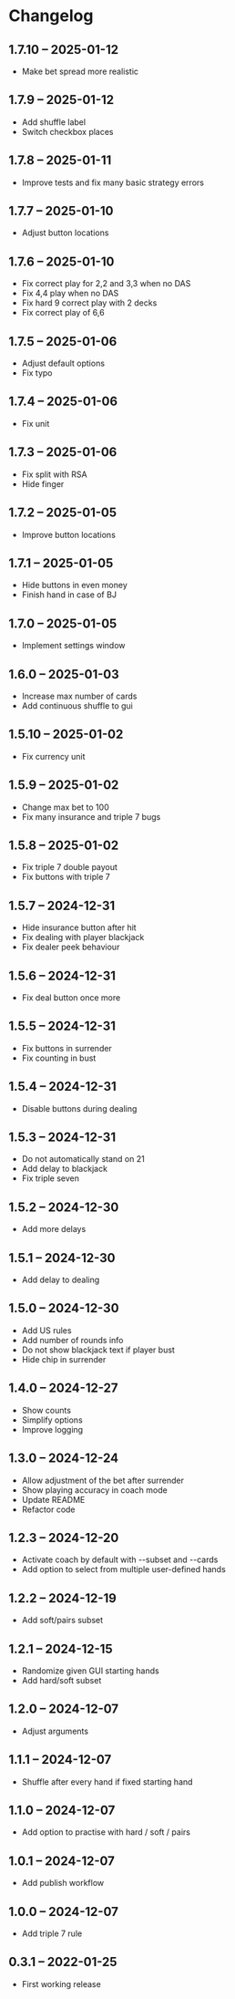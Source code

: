 # Changelog

## 1.7.10 – 2025-01-12

- Make bet spread more realistic

## 1.7.9 – 2025-01-12

- Add shuffle label
- Switch checkbox places

## 1.7.8 – 2025-01-11

- Improve tests and fix many basic strategy errors

## 1.7.7 – 2025-01-10

- Adjust button locations

## 1.7.6 – 2025-01-10

- Fix correct play for 2,2 and 3,3 when no DAS
- Fix 4,4 play when no DAS
- Fix hard 9 correct play with 2 decks
- Fix correct play of 6,6

## 1.7.5 – 2025-01-06

- Adjust default options
- Fix typo

## 1.7.4 – 2025-01-06

- Fix unit

## 1.7.3 – 2025-01-06

- Fix split with RSA
- Hide finger

## 1.7.2 – 2025-01-05

- Improve button locations

## 1.7.1 – 2025-01-05

- Hide buttons in even money
- Finish hand in case of BJ

## 1.7.0 – 2025-01-05

- Implement settings window

## 1.6.0 – 2025-01-03

- Increase max number of cards
- Add continuous shuffle to gui

## 1.5.10 – 2025-01-02

- Fix currency unit

## 1.5.9 – 2025-01-02

- Change max bet to 100
- Fix many insurance and triple 7 bugs

## 1.5.8 – 2025-01-02

- Fix triple 7 double payout
- Fix buttons with triple 7

## 1.5.7 – 2024-12-31

- Hide insurance button after hit
- Fix dealing with player blackjack
- Fix dealer peek behaviour

## 1.5.6 – 2024-12-31

- Fix deal button once more

## 1.5.5 – 2024-12-31

- Fix buttons in surrender
- Fix counting in bust

## 1.5.4 – 2024-12-31

- Disable buttons during dealing

## 1.5.3 – 2024-12-31

- Do not automatically stand on 21
- Add delay to blackjack
- Fix triple seven

## 1.5.2 – 2024-12-30

- Add more delays

## 1.5.1 – 2024-12-30

- Add delay to dealing

## 1.5.0 – 2024-12-30

- Add US rules
- Add number of rounds info
- Do not show blackjack text if player bust
- Hide chip in surrender

## 1.4.0 – 2024-12-27

- Show counts
- Simplify options
- Improve logging

## 1.3.0 – 2024-12-24

- Allow adjustment of the bet after surrender
- Show playing accuracy in coach mode
- Update README
- Refactor code

## 1.2.3 – 2024-12-20

- Activate coach by default with --subset and --cards
- Add option to select from multiple user-defined hands

## 1.2.2 – 2024-12-19

- Add soft/pairs subset

## 1.2.1 – 2024-12-15

- Randomize given GUI starting hands
- Add hard/soft subset

## 1.2.0 – 2024-12-07

- Adjust arguments

## 1.1.1 – 2024-12-07

- Shuffle after every hand if fixed starting hand

## 1.1.0 – 2024-12-07

- Add option to practise with hard / soft / pairs

## 1.0.1 – 2024-12-07

- Add publish workflow

## 1.0.0 – 2024-12-07

- Add triple 7 rule

## 0.3.1 – 2022-01-25

- First working release
